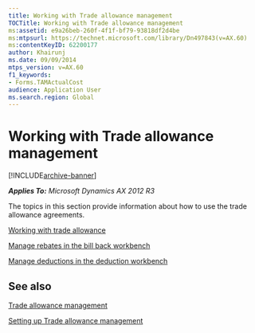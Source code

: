 ```yaml
---
title: Working with Trade allowance management
TOCTitle: Working with Trade allowance management
ms:assetid: e9a26beb-260f-4f1f-bf79-93818df2d4be
ms:mtpsurl: https://technet.microsoft.com/library/Dn497843(v=AX.60)
ms:contentKeyID: 62200177
author: Khairunj
ms.date: 09/09/2014
mtps_version: v=AX.60
f1_keywords:
- Forms.TAMActualCost
audience: Application User
ms.search.region: Global
---
```


# Working with Trade allowance management 


[!INCLUDE[archive-banner](includes/archive-banner.md)]


_**Applies To:** Microsoft Dynamics AX 2012 R3_

The topics in this section provide information about how to use the trade allowance agreements.

[Working with trade allowance](working-with-trade-allowance.md)

[Manage rebates in the bill back workbench](manage-rebates-in-the-bill-back-workbench.md)

[Manage deductions in the deduction workbench](manage-deductions-in-the-deduction-workbench.md)

## See also

[Trade allowance management](trade-allowance-management.md)

[Setting up Trade allowance management](setting-up-trade-allowance-management.md)

  


